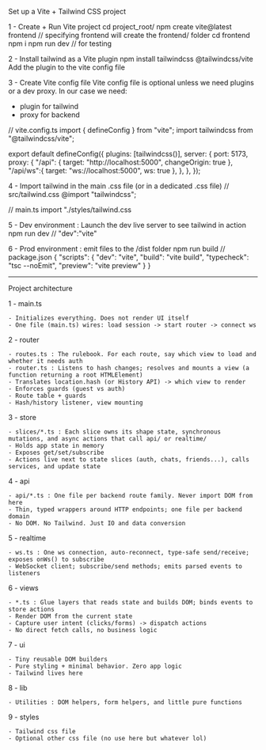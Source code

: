 Set up a Vite + Tailwind CSS project

1 - Create + Run Vite project
cd project_root/
npm create vite@latest frontend // specifying frontend will create the frontend/ folder
cd frontend
npm i
npm run dev // for testing

2 - Install tailwind as a Vite plugin
npm install tailwindcss @tailwindcss/vite
Add the plugin to the vite config file

3 - Create Vite config file
Vite config file is optional unless we need plugins or a dev proxy.
In our case we need:

- plugin for tailwind
- proxy for backend

// vite.config.ts
import { defineConfig } from "vite";
import tailwindcss from "@tailwindcss/vite";

export default defineConfig({
plugins: [tailwindcss()],
server: {
port: 5173,
proxy: {
"/api": { target: "http://localhost:5000", changeOrigin: true },
"/api/ws":{ target: "ws://localhost:5000", ws: true },
},
},
});

4 - Import tailwind in the main .css file (or in a dedicated .css file)
// src/tailwind.css
@import "tailwindcss";

// main.ts
import "./styles/tailwind.css

5 - Dev environment : Launch the dev live server to see tailwind in action
npm run dev // "dev":"vite"

6 - Prod environment : emit files to the /dist folder
npm run build
// package.json
{
"scripts": {
"dev": "vite",
"build": "vite build",
"typecheck": "tsc --noEmit",
"preview": "vite preview"
}
}

---

Project architecture

1 - main.ts

    - Initializes everything. Does not render UI itself
    - One file (main.ts) wires: load session -> start router -> connect ws

2 - router

    - routes.ts : The rulebook. For each route, say which view to load and whether it needs auth
    - router.ts : Listens to hash changes; resolves and mounts a view (a function returning a root HTMLElement)
    - Translates location.hash (or History API) -> which view to render
    - Enforces guards (guest vs auth)
    - Route table + guards
    - Hash/history listener, view mounting

3 - store

    - slices/*.ts : Each slice owns its shape state, synchronous mutations, and async actions that call api/ or realtime/
    - Holds app state in memory
    - Exposes get/set/subscribe
    - Actions live next to state slices (auth, chats, friends...), calls services, and update state

4 - api

    - api/*.ts : One file per backend route family. Never import DOM from here
    - Thin, typed wrappers around HTTP endpoints; one file per backend domain
    - No DOM. No Tailwind. Just IO and data conversion

5 - realtime

    - ws.ts : One ws connection, auto-reconnect, type-safe send/receive; exposes onWs() to subscribe
    - WebSocket client; subscribe/send methods; emits parsed events to listeners

6 - views

    - *.ts : Glue layers that reads state and builds DOM; binds events to store actions
    - Render DOM from the current state
    - Capture user intent (clicks/forms) -> dispatch actions
    - No direct fetch calls, no business logic

7 - ui

    - Tiny reusable DOM builders
    - Pure styling + minimal behavior. Zero app logic
    - Tailwind lives here

8 - lib

    - Utilities : DOM helpers, form helpers, and little pure functions

9 - styles

    - Tailwind css file
    - Optional other css file (no use here but whatever lol)
